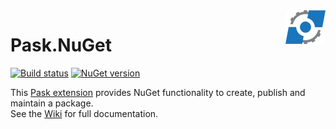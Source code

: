 <img src="https://raw.githubusercontent.com/lsgroi/Pask/master/Pask.png" align="right"/>

# Pask.NuGet

[![Build status](https://ci.appveyor.com/api/projects/status/vtgi7xi09druccs7?svg=true)](https://ci.appveyor.com/project/LucaSgroi/pask-nuget)
[![NuGet version](https://img.shields.io/nuget/v/Pask.Nuget.svg)](https://www.nuget.org/packages/Pask.NuGet)

This [Pask extension](https://github.com/lsgroi/Pask/wiki/Extensions) provides NuGet functionality to create, publish and maintain a package.  
See the [Wiki](https://github.com/lsgroi/Pask.NuGet/wiki) for full documentation.
